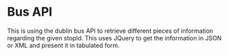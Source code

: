 # Bus API
This is using the dublin bus API to retrieve different pieces of information regarding the given stopId.
This uses JQuery to get the information in JSON or XML and present it in tabulated form.

